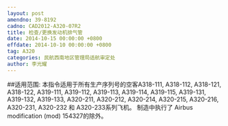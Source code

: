```yaml
---
layout: post
amendno: 39-8192
cadno: CAD2012-A320-07R2
title: 检查/更换发动机排气管
date: 2014-10-15 00:00:00 +0800
effdate: 2014-10-10 00:00:00 +0800
tag: A320
categories: 民航西南地区管理局适航审定处
author: 李光耀
---
```


##适用范围:
本指令适用于所有生产序列号的空客A318-111, A318-112, A318-121, A318-122, A319-111, A319-112, A319-113, A319-114, A319-115, A319-131, A319-132, A319-133, A320-211, A320-212, A320-214, A320-215, A320-216, A320-231, A320-232 和 A320-233系列飞机。
制造中执行了 Airbus modification (mod) 154327的除外。

